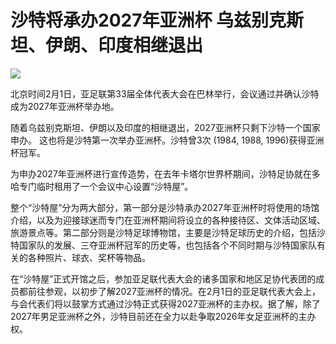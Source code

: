 # 沙特将承办2027年亚洲杯 乌兹别克斯坦、伊朗、印度相继退出

![](https://inews.gtimg.com/news_bt/OLKKHqT3aLgxdnI81WEJ9vJ8DHuJz3JarLU60TBDjJaI4AA/1000)

北京时间2月1日，亚足联第33届全体代表大会在巴林举行，会议通过并确认沙特成为2027年亚洲杯举办地。

随着乌兹别克斯坦、伊朗以及印度的相继退出，2027亚洲杯只剩下沙特一个国家申办。 这也将是沙特第一次举办亚洲杯。沙特曾3次 (1984, 1988,
1996)获得亚洲杯冠军。

为申办2027年亚洲杯进行宣传造势，在去年卡塔尔世界杯期间，沙特足协就在多哈专门临时租用了一个会议中心设置“沙特屋”。

整个“沙特屋”分为两大部分，第一部分是沙特承办2027年亚洲杯时将使用的场馆介绍，以及为迎接球迷而专门在亚洲杯期间将设立的各种接待区、文体活动区域、旅游景点等。第二部分则是沙特足球博物馆，主要是沙特足球历史的介绍，包括沙特国家队的发展、三夺亚洲杯冠军的历史等，也包括各个不同时期与沙特国家队有关的各种照片、球衣、奖杯等物品。

在“沙特屋”正式开馆之后，参加亚足联代表大会的诸多国家和地区足协代表团的成员都前往参观，以初步了解2027亚洲杯的情况。在2月1日的亚足联代表大会上，与会代表们将以鼓掌方式通过沙特正式获得2027亚洲杯的主办权。据了解，除了2027年男足亚洲杯之外，沙特目前还在全力以赴争取2026年女足亚洲杯的主办权。

